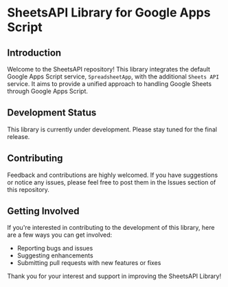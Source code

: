 # SheetsAPI Library for Google Apps Script

## Introduction

Welcome to the SheetsAPI repository! This library integrates the default Google Apps Script service, `SpreadsheetApp`, with the additional `Sheets API` service. It aims to provide a unified approach to handling Google Sheets through Google Apps Script.

## Development Status

This library is currently under development. Please stay tuned for the final release.

## Contributing

Feedback and contributions are highly welcomed. If you have suggestions or notice any issues, please feel free to post them in the Issues section of this repository.

## Getting Involved

If you're interested in contributing to the development of this library, here are a few ways you can get involved:

- Reporting bugs and issues
- Suggesting enhancements
- Submitting pull requests with new features or fixes

Thank you for your interest and support in improving the SheetsAPI Library!
